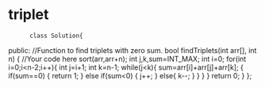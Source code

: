 # triplet
          class Solution{
  public:
    //Function to find triplets with zero sum.
    bool findTriplets(int arr[], int n)
    { 
        //Your code here
        sort(arr,arr+n);
        int j,k,sum=INT_MAX;
        int i=0;
        for(int i=0;i<n-2;i++){
             int j=i+1;
        int k=n-1;
           while(j<k){
           sum=arr[i]+arr[j]+arr[k];
           {
            if(sum==0)
            {
             return 1;
        }
    else if(sum<0)
       {
           j++;
        }
                   else{
                       k--;
                   }
           }
 }
       }
         return 0;
    }
};
